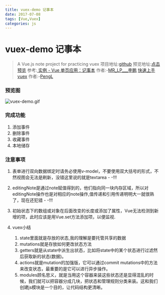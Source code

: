 ```yaml
---
title: vuex-demo 记事本
date: 2017-07-08
tags: [Vue,Vuex]
categories: js
---
```

# vuex-demo 记事本

> A Vue.js note project for practicing vuex 
> 项目地址:[github](https://github.com/hackerwen/Vue-Note)
> 预览地址:[点击预览](http://112.74.202.2/note.html)
参考:[
实例 - Vue 单页应用：记事本](http://www.jianshu.com/p/918f1b29374d)
作者:-[MR_LP___李鹏](http://www.jianshu.com/u/5a2fd0b8fb30) 
[快速上手vuex](http://www.jianshu.com/p/04ebf09e72a1)
作者:-[PengL](http://www.jianshu.com/u/ed858918d92b) 

<!--more-->
### 预览图
![vuex-demo.gif](http://upload-images.jianshu.io/upload_images/4869616-f997ccc571163a1f.gif?imageMogr2/auto-orient/strip)


### 完成功能
1. 添加事件
2. 删除事件
3. 收藏事件
4. 本地储存

### 注意事项
1. 表单进行双向数据绑定时请务必使用v-model，不要使用双大括号的形式，不然视图会无法是刷新，没错这里说的就是textarea - -!!!
2. editingNote是通过note赋值得到的，他们指向同一块内存区域，所以对editingNote操作也是对相应的note操作,值传递和引用传递明明大一就很熟了，现在还犯错 - -!!!
3. 初始状态下的数组或对象在后面改变的长度或添加了属性，Vue无法检测到新增的项，此时应该是用Vue.set方法添加项，以便监视. 
4. vuex小结

    1. state里面就是存放的状态,我的理解是要托管共享的数据
    2. mutations就是存放如何更改状态方法
    3. getters就是从state中派生出状态，比如将state中的某个状态进行过滤然后获取新的状态(数据)。
    4. actions就是mutation的加强版，它可以通过commit mutations中的方法来改变状态，最重要的是它可以进行异步操作。
    5. modules顾名思义，就是当用这个容器来装这些状态还是显得混乱的时候，我们就可以把容器分成几块，把状态和管理规则分类来装。这和我们创建js模块是一个目的，让代码结构更清晰。